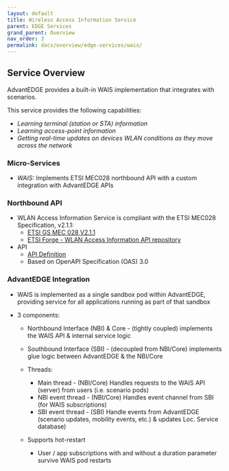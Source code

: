 ```yaml
---
layout: default
title: Wireless Access Information Service
parent: EDGE Services
grand_parent: Overview
nav_order: 3
permalink: docs/overview/edge-services/wais/
---
```


## Service Overview
AdvantEDGE provides a built-in WAIS implementation that integrates with scenarios.

This service provides the following capabilities:
- _Learning terminal (station or STA) information_
- _Learning access-point information_
- _Getting real-time updates on devices WLAN conditions as they move across the network_

### Micro-Services
  - _WAIS:_ Implements ETSI MEC028 northbound API with a custom integration with AdvantEDGE APIs

### Northbound API
- WLAN Access Information Service is compliant with the ETSI MEC028 Specification, v2.1.1:
  - [ETSI GS MEC 028 V2.1.1](https://www.etsi.org/deliver/etsi_gs/MEC/001_099/028/02.01.01_60/gs_mec028v020101p.pdf)
  - [ETSI Forge - WLAN Access Information API repository](https://forge.etsi.org/rep/mec/gs028-wai-api)
- API
  - [API Definition](https://github.com/InterDigitalInc/AdvantEDGE/tree/master/docs/api-wais)
  - Based on OpenAPI Specification (OAS) 3.0

### AdvantEDGE Integration
- WAIS is implemented as a single sandbox pod within AdvantEDGE, providing service for all applications running as part of that sandbox

- 3 components:
  - Northbound Interface (NBI) & Core - (tightly coupled) implements the WAIS API & internal service logic
  - Southbound Interface (SBI) - (decoupled from NBI/Core) implements glue logic between AdvantEDGE & the NBI/Core

  - Threads:
    - Main thread      - (NBI/Core) Handles requests to the WAIS API (server) from users (i.e. scenario pods)
    - NBI event thread - (NBI/Core) Handles event channel from SBI (for WAIS subscriptions)
    - SBI event thread - (SBI) Handle events from AdvantEDGE (scenario updates, mobility events, etc.) & updates Loc. Service database)

  - Supports hot-restart
    - User / app subscriptions with and without a duration parameter survive WAIS pod restarts
